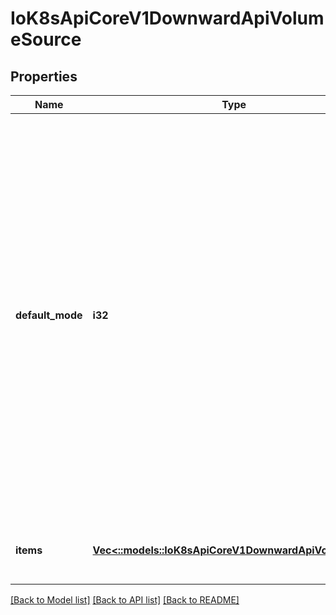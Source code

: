 # IoK8sApiCoreV1DownwardApiVolumeSource

## Properties
Name | Type | Description | Notes
------------ | ------------- | ------------- | -------------
**default_mode** | **i32** | Optional: mode bits to use on created files by default. Must be a value between 0 and 0777. Defaults to 0644. Directories within the path are not affected by this setting. This might be in conflict with other options that affect the file mode, like fsGroup, and the result can be other mode bits set. | [optional] 
**items** | [**Vec<::models::IoK8sApiCoreV1DownwardApiVolumeFile>**](io.k8s.api.core.v1.DownwardAPIVolumeFile.md) | Items is a list of downward API volume file | [optional] 

[[Back to Model list]](../README.md#documentation-for-models) [[Back to API list]](../README.md#documentation-for-api-endpoints) [[Back to README]](../README.md)


